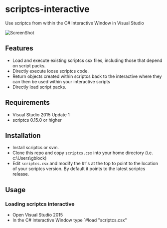 # scriptcs-interactive
Use scriptcs from within the C# Interactive Window in Visual Studio

![ScreenShot](https://raw.github.com/scriptcs-contrib/scriptcs-interactive/images/interactive1.png)

## Features
* Load and execute existing scriptcs csx files, including those that depend on script packs.
* Directly execute loose scriptcs code.
* Return objects created within scriptcs back to the interactive where they can then be used within your interactive scripts
* Directly load script packs.

## Requirements
* Visual Studio 2015 Update 1
* scriptcs 0.15.0 or higher

## Installation
* Install scriptcs or svm.
* Clone this repo and copy `scriptcs.csx` into your home directory (i.e. c:\Users\gblock)
* Edit `scriptcs.csx` and modify the #r's at the top to point to the location of your scriptcs version. By default it points to the latest scriptcs release. 

## Usage
### Loading scriptcs interactive
* Open Visual Studio 2015
* In the C# Interactive Window type `#load "scriptcs.csx"



